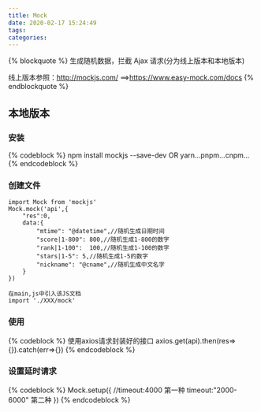 ```yaml
---
title: Mock
date: 2020-02-17 15:24:49
tags:
categories:
---
```



{% blockquote %}
生成随机数据，拦截 Ajax 请求(分为线上版本和本地版本)

线上版本参照：http://mockjs.com/ ==>https://www.easy-mock.com/docs
{% endblockquote %}

<!-- more -->
## 本地版本

### 安装

{% codeblock %}
npm install mockjs --save-dev OR yarn...pnpm...cnpm...
{% endcodeblock %}

### 创建文件

```
import Mock from 'mockjs'
Mock.mock('api',{
    "res":0,
    data:{
        "mtime": "@datetime",//随机生成日期时间
        "score|1-800": 800,//随机生成1-800的数字
        "rank|1-100":  100,//随机生成1-100的数字
        "stars|1-5": 5,//随机生成1-5的数字
        "nickname": "@cname",//随机生成中文名字
    }
})

在main,js中引入该JS文档
import './XXX/mock'

```

### 使用

{% codeblock %}
使用axios请求封装好的接口
axios.get(api).then(res=>{}).catch(err=>{})
{% endcodeblock %}

### 设置延时请求
{% codeblock %}
Mock.setup({
    //timeout:4000 第一种
    timeout:"2000-6000" 第二种
})
{% endcodeblock %}

